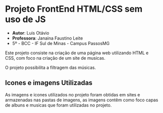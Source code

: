 # Projeto FrontEnd HTML/CSS sem uso de JS

- **Autor**: Luis Otávio
- **Professora**: Janaina Faustino Leite
- 5º - BCC - IF Sul de Minas - Campus PassosMG

Este projeto consiste na criação de uma página web utilizando HTML e CSS, com foco na criação de um site de musicas.

O projeto possibilita a filtragem das músicas.

## Icones e imagens Utilizadas

As imagens e icones utilizados no projeto foram obtidas em sites e armazenadas nas pastas de imagens, as imagens contêm como foco capas de albuns e musicas que foram utilizadas no projeto.